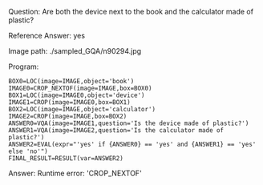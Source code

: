 Question: Are both the device next to the book and the calculator made of plastic?

Reference Answer: yes

Image path: ./sampled_GQA/n90294.jpg

Program:

```
BOX0=LOC(image=IMAGE,object='book')
IMAGE0=CROP_NEXTOF(image=IMAGE,box=BOX0)
BOX1=LOC(image=IMAGE0,object='device')
IMAGE1=CROP(image=IMAGE0,box=BOX1)
BOX2=LOC(image=IMAGE,object='calculator')
IMAGE2=CROP(image=IMAGE,box=BOX2)
ANSWER0=VQA(image=IMAGE1,question='Is the device made of plastic?')
ANSWER1=VQA(image=IMAGE2,question='Is the calculator made of plastic?')
ANSWER2=EVAL(expr="'yes' if {ANSWER0} == 'yes' and {ANSWER1} == 'yes' else 'no'")
FINAL_RESULT=RESULT(var=ANSWER2)
```
Answer: Runtime error: 'CROP_NEXTOF'

